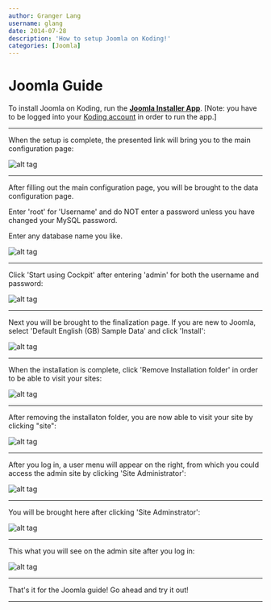 ```yaml
---
author: Granger Lang
username: glang
date: 2014-07-28
description: 'How to setup Joomla on Koding!'
categories: [Joomla]
---
```


# Joomla Guide

To install Joomla on Koding, run the **[Joomla Installer App](https://koding.com/Joomla)**. [Note: you have to be 
logged into your [Koding account](https://koding.com/Login) in order to run the app.]
___
When the setup is complete, the presented link will bring you to the main configuration page:

![alt tag](https://i.imgur.com/t8IhnRW.png)
___
After filling out the main configuration page, you will be brought to the data configuration page.


Enter 'root' for 'Username' and do NOT enter a password unless you have changed your MySQL password.


Enter any database name you like.


![alt tag](https://i.imgur.com/FyQXa8W.png)
___
Click 'Start using Cockpit' after entering 'admin' for both the username and password: 


![alt tag](https://i.imgur.com/FyQXa8W.png)
___

Next you will be brought to the finalization page. If you are new to Joomla, select 'Default English (GB) Sample Data' and click 'Install':


![alt tag](https://i.imgur.com/nmQrTxX.png)
___


When the installation is complete, click 'Remove Installation folder' in order to be able to visit your sites:


![alt tag](https://i.imgur.com/bfaK0dB.png)
___


After removing the installaton folder, you are now able to visit your site by clicking "site":

![alt tag](https://i.imgur.com/deTFsHO.png)
___


After you log in, a user menu will appear on the right, from which you could access the admin site by clicking 'Site Administrator':

![alt tag](https://i.imgur.com/G5cXisx.png)
___


You will be brought here after clicking 'Site Adminstrator': 

![alt tag](https://i.imgur.com/zBg6bOu.png)
___


This what you will see on the admin site after you log in:

![alt tag](https://i.imgur.com/GxtaHFY.png)
___


That's it for the Joomla guide! Go ahead and try it out!
___

